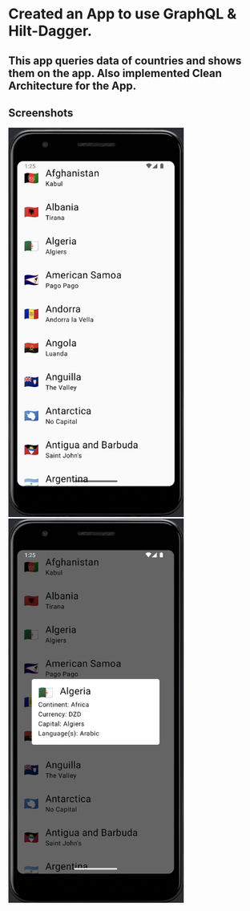 # Created an App to use GraphQL & Hilt-Dagger. 
## This app queries data of countries and shows them on the app. Also implemented Clean Architecture for the App.



## Screenshots

<img src="images/countryList.png" alt="Screenshot 2" width="350"/> &nbsp; &nbsp; &nbsp; &nbsp;<img src="images/countryDetails.png" alt="Screenshot 2" width="350"/> 
